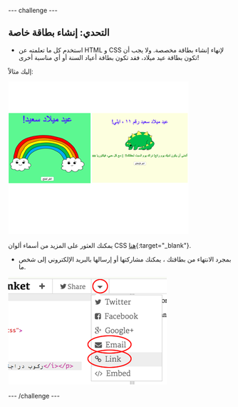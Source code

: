 \--- challenge \---

## التحدي: إنشاء بطاقة خاصة

+ استخدم كل ما تعلمته عن HTML و CSS لإنهاء إنشاء بطاقة مخصصة. ولا يجب أن تكون بطاقة عيد ميلاد، فقد تكون بطاقة أعياد السنة أو أي مناسبة أخرى!

إليك مثالاً:

![لقطة الشاشة](images/birthday-final.png)

يمكنك العثور على المزيد من أسماء ألوان CSS [هنا](http://jumpto.cc/colours){:target="_blank"}.

+ بمجرد الانتهاء من بطاقتك ، يمكنك مشاركتها أو إرسالها بالبريد الإلكتروني إلى شخص ما.

![لقطة الشاشة](images/birthday-share.png)

\--- /challenge \---